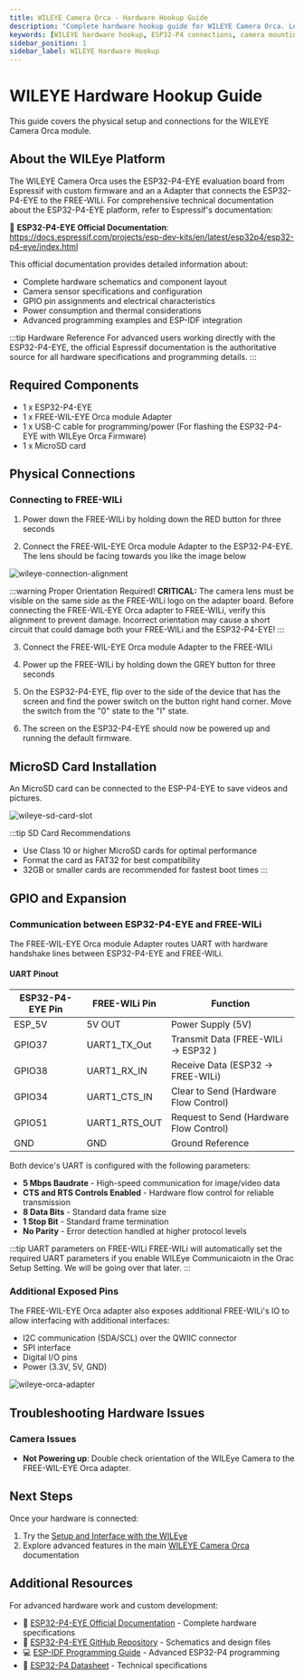 ```yaml
---
title: WILEYE Camera Orca - Hardware Hookup Guide
description: "Complete hardware hookup guide for WILEYE Camera Orca. Learn how to connect power, mount the camera, insert SD cards, and interface with FREE-WILi modules."
keywords: [WILEYE hardware hookup, ESP32-P4 connections, camera mounting, MicroSD setup, USB JTAG, FREE-WILi Orca connection, hardware setup guide]
sidebar_position: 1
sidebar_label: WILEYE Hardware Hookup
---
```


# WILEYE Hardware Hookup Guide

This guide covers the physical setup and connections for the WILEYE Camera Orca module.

## About the WILEye Platform

The WILEYE Camera Orca uses the ESP32-P4-EYE evaluation board from Espressif with custom firmware and an a Adapter that connects the ESP32-P4-EYE to the FREE-WILi. For comprehensive technical documentation about the ESP32-P4-EYE platform, refer to Espressif's documentation:

📖 **ESP32-P4-EYE Official Documentation**: https://docs.espressif.com/projects/esp-dev-kits/en/latest/esp32p4/esp32-p4-eye/index.html

This official documentation provides detailed information about:
- Complete hardware schematics and component layout
- Camera sensor specifications and configuration
- GPIO pin assignments and electrical characteristics
- Power consumption and thermal considerations
- Advanced programming examples and ESP-IDF integration

:::tip Hardware Reference
For advanced users working directly with the ESP32-P4-EYE, the official Espressif documentation is the authoritative source for all hardware specifications and programming details.
:::

## Required Components
- 1 x ESP32-P4-EYE
- 1 x FREE-WIL-EYE Orca module Adapter
- 1 x USB-C cable for programming/power (For flashing the ESP32-P4-EYE with WILEye Orca Firmware)
- 1 x MicroSD card

## Physical Connections

### Connecting to FREE-WILi

1. Power down the FREE-WILi by holding down the RED button for three seconds

2. Connect the FREE-WIL-EYE Orca module Adapter to the ESP32-P4-EYE. The lens should be facing towards you like the image below

![wileye-connection-alignment](../../assets/wileye-connection-alignment.png "wileye-connection-alignment")

:::warning Proper Orientation Required!
**CRITICAL:** The camera lens must be visible on the same side as the FREE-WILi logo on the adapter board. Before connecting the FREE-WIL-EYE Orca adapter to FREE-WILi, verify this alignment to prevent damage. Incorrect orientation may cause a short circuit that could damage both your FREE-WILi and the ESP32-P4-EYE!
:::


3. Connect the FREE-WIL-EYE Orca module Adapter to the FREE-WILi

4. Power up the FREE-WILi by holding down the GREY button for three seconds

5. On the ESP32-P4-EYE, flip over to the side of the device that has the screen and find the power switch on the button right hand corner. Move the switch from the "0" state to the "I" state.

6. The screen on the ESP32-P4-EYE should now be powered up and running the default firmware. 


## MicroSD Card Installation

An MicroSD card can be connected to the ESP-P4-EYE to save videos and pictures. 

![wileye-sd-card-slot](../../assets/wileye-sd-card-slot.png "wileye-sd-card-slot")

:::tip SD Card Recommendations
- Use Class 10 or higher MicroSD cards for optimal performance
- Format the card as FAT32 for best compatibility
- 32GB or smaller cards are recommended for fastest boot times
:::

## GPIO and Expansion

### Communication between ESP32-P4-EYE and FREE-WILi
The FREE-WIL-EYE Orca module Adapter routes UART with hardware handshake lines between ESP32-P4-EYE and FREE-WILi.

#### UART Pinout

| ESP32-P4-EYE Pin | FREE-WILi Pin     | Function                               |
|------------------|-------------------|----------------------------------------|
| ESP_5V           | 5V OUT           | Power Supply (5V)                      |
| GPIO37           | UART1_TX_Out     | Transmit Data (FREE-WILi → ESP32 )      |
| GPIO38           | UART1_RX_IN      | Receive Data (ESP32 → FREE-WILi)       |
| GPIO34           | UART1_CTS_IN     | Clear to Send (Hardware Flow Control)  |
| GPIO51           | UART1_RTS_OUT    | Request to Send (Hardware Flow Control)|
| GND              | GND              | Ground Reference                       |

Both device's UART is configured with the following parameters:
- **5 Mbps Baudrate** - High-speed communication for image/video data
- **CTS and RTS Controls Enabled** - Hardware flow control for reliable transmission
- **8 Data Bits** - Standard data frame size
- **1 Stop Bit** - Standard frame termination
- **No Parity** - Error detection handled at higher protocol levels


:::tip UART parameters on FREE-WILi
FREE-WILi will automatically set the required UART parameters if you enable WILEye Communicaiotn in the Orac Setup Setting. We will be going over that later.
:::


### Additional Exposed Pins

The FREE-WIL-EYE Orca adapter also exposes additional FREE-WILi's IO to allow interfacing with additional interfaces:
- I2C communication (SDA/SCL) over the QWIIC connector
- SPI interface
- Digital I/O pins
- Power (3.3V, 5V, GND)

![wileye-orca-adapter](../../assets/wileye-FREE-WILEye-orca-adapter.png "wileye-orca-adapter")

## Troubleshooting Hardware Issues

### Camera Issues
- **Not Powering up**: Double check orientation of the WILEye Camera to the FREE-WIL-EYE Orca adapter. 

## Next Steps

Once your hardware is connected:
1. Try the [Setup and Interface with the WILEye](/extending-with-orcas/wileye-camera-orca/wileye-Setup-and-Interface)
2. Explore advanced features in the main [WILEYE Camera Orca](/extending-with-orcas/wileye-camera-orca/) documentation

## Additional Resources

For advanced hardware work and custom development:

- 📖 [ESP32-P4-EYE Official Documentation](https://docs.espressif.com/projects/esp-dev-kits/en/latest/esp32p4/esp32-p4-eye/index.html) - Complete hardware specifications
- 🔧 [ESP32-P4-EYE GitHub Repository](https://github.com/espressif/esp-dev-kits/tree/master/esp32-p4-eye) - Schematics and design files  
- 💻 [ESP-IDF Programming Guide](https://docs.espressif.com/projects/esp-idf/en/stable/esp32p4/index.html) - Advanced ESP32-P4 programming
- 📐 [ESP32-P4 Datasheet](https://www.espressif.com/sites/default/files/documentation/esp32-p4_datasheet_en.pdf) - Technical specifications
